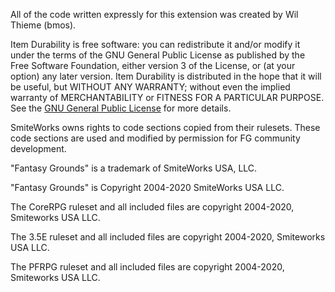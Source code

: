 All of the code written expressly for this extension was created by Wil Thieme (bmos).

Item Durability is free software: you can redistribute it and/or modify it under the terms of the GNU General Public License as published by the Free Software Foundation, either version 3 of the License, or (at your option) any later version. Item Durability is distributed in the hope that it will be useful, but WITHOUT ANY WARRANTY; without even the implied warranty of MERCHANTABILITY or FITNESS FOR A PARTICULAR PURPOSE.  See the [GNU General Public License](https://www.gnu.org/licenses/) for more details.

SmiteWorks owns rights to code sections copied from their rulesets. These code sections are used and modified by permission for FG community development.

"Fantasy Grounds" is a trademark of SmiteWorks USA, LLC.

"Fantasy Grounds" is Copyright 2004-2020 SmiteWorks USA LLC.

The CoreRPG ruleset and all included files are copyright 2004-2020, Smiteworks USA LLC.

The 3.5E ruleset and all included files are copyright 2004-2020, Smiteworks USA LLC.

The PFRPG ruleset and all included files are copyright 2004-2020, Smiteworks USA LLC.
